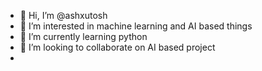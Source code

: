 - 👋 Hi, I’m @ashxutosh
- 👀 I’m interested in machine learning and AI based things
- 🌱 I’m currently learning python
- 💞️ I’m looking to collaborate on AI based project
-

<!---
ashxutosh/ashxutosh is a ✨ special ✨ repository because its `README.md` (this file) appears on your GitHub profile.
You can click the Preview link to take a look at your changes.
--->
